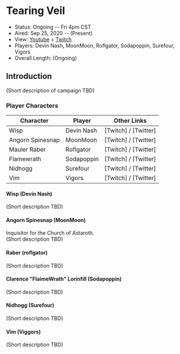 # Tearing Veil

* Status: Ongoing -- Fri 4pm CST
* Aired: Sep 25, 2020	-- (Present)
* View: [Youtube](https://www.youtube.com/watch?v=ehpafiDkJLI&list=PLfASEnzB7i1bIqsTot29EjkNgFFhal9wY) + [Twitch](https://www.twitch.tv/videos/752210334?collection=UcrO5EkyOBaLUg)
* Players: Devin Nash, MoonMoon, Roflgator, Sodapoppin, Surefour, Vigors
* Overall Length: (Ongoing)

## Introduction

(Short description of campaign TBD)

### Player Characters

|**Character**| **Player**|**Other Links**|
| ------ | ------ | ------ |
| Wisp | Devin Nash | [Twitch] / [Twitter] |
| Angorn Spinesnap | MoonMoon | [Twitch] / [Twitter] |
| Mauler Raber | Roflgator | [Twitch] / [Twitter] |
| Flamewrath | Sodapoppin | [Twitch] / [Twitter] |
| Nidhogg | Surefour | [Twitch] / [Twitter] |
| Vim | Vigors | [Twitch] / [Twitter] |

#### Wisp (Devin Nash)

(Short description TBD)

#### Angorn Spinesnap (MoonMoon)

Inquisitor for the Church of Astaroth.<br>
(Short description TBD)

#### Raber (roflgator)

(Short description TBD)

#### Clarence "FlaimeWrath" Lorinfill (Sodapoppin)

(Short description TBD)

#### Nidhogg (Surefour)

(Short description TBD)

#### Vim (Viggors)

(Short description TBD)
